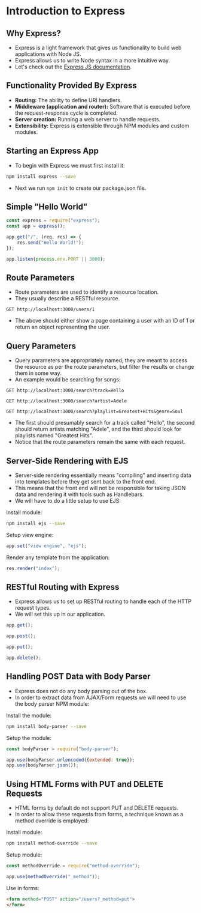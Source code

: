 # Introduction to Express

## Why Express?

- Express is a light framework that gives us functionality to build web applications with Node JS.
- Express allows us to write Node syntax in a more intuitive way.
- Let's check out the [Express JS documentation](https://expressjs.com/).

## Functionality Provided By Express

- **Routing:** The ability to define URI handlers.
- **Middleware (application and router):** Software that is executed before the request-response cycle is completed.
- **Server creation:** Running a web server to handle requests.
- **Extensibility:** Express is extensible through NPM modules and custom modules.

## Starting an Express App

- To begin with Express we must first install it:

```bash
npm install express --save
```

- Next we run `npm init` to create our package.json file.

## Simple "Hello World"

```javascript
const express = require("express");
const app = express();

app.get("/", (req, res) => {
	res.send("Hello World!");
});

app.listen(process.env.PORT || 3000);
```

## Route Parameters

- Route parameters are used to identify a resource location.
- They usually describe a RESTful resource.

```
GET http://localhost:3000/users/1
```

- The above should either show a page containing a user with an ID of 1 or return an object representing the user.

## Query Parameters

- Query parameters are appropriately named; they are meant to access the resource as per the route parameters, but filter the results or change them in some way.
- An example would be searching for songs:

```
GET http://localhost:3000/search?track=Hello

GET http://localhost:3000/search?artist=Adele

GET http://localhost:3000/search?playlist=Greatest+Hits&genre=Soul
```

- The first should presumably search for a track called "Hello", the second should return artists matching "Adele", and the third should look for playlists named "Greatest Hits".
- Notice that the route parameters remain the same with each request.

## Server-Side Rendering with EJS

- Server-side rendering essentially means "compiling" and inserting data into templates before they get sent back to the front end.
- This means that the front end will not be responsible for taking JSON data and rendering it with tools such as Handlebars.
- We will have to do a little setup to use EJS:

Install module:

```bash
npm install ejs --save
```

Setup view engine:

```javascript
app.set("view engine", "ejs");
```

Render any template from the application:

```javascript
res.render("index");
```

## RESTful Routing with Express

- Express allows us to set up RESTful routing to handle each of the HTTP request types.
- We will set this up in our application.

```javascript
app.get();

app.post();

app.put();

app.delete();
```

## Handling POST Data with Body Parser

- Express does not do any body parsing out of the box.
- In order to extract data from AJAX/Form requests we will need to use the body parser NPM module:

Install the module:

```bash
npm install body-parser --save
```

Setup the module:

```javascript
const bodyParser = require("body-parser");

app.use(bodyParser.urlencoded({extended: true});
app.use(bodyParser.json());
```

## Using HTML Forms with PUT and DELETE Requests

- HTML forms by default do not support PUT and DELETE requests.
- In order to allow these requests from forms, a technique known as a method override is employed:

Install module:

```bash
npm install method-override --save
```

Setup module:

```javascript
const methodOverride = require("method-override");

app.use(methodOverride("_method"));
```

Use in forms:

```html
<form method="POST" action="/users?_method=put">
</form>
```